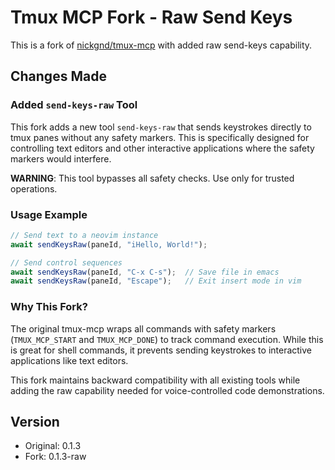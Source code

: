 # Tmux MCP Fork - Raw Send Keys

This is a fork of [nickgnd/tmux-mcp](https://github.com/nickgnd/tmux-mcp) with added raw send-keys capability.

## Changes Made

### Added `send-keys-raw` Tool

This fork adds a new tool `send-keys-raw` that sends keystrokes directly to tmux panes without any safety markers. This is specifically designed for controlling text editors and other interactive applications where the safety markers would interfere.

**WARNING**: This tool bypasses all safety checks. Use only for trusted operations.

### Usage Example

```javascript
// Send text to a neovim instance
await sendKeysRaw(paneId, "iHello, World!");

// Send control sequences
await sendKeysRaw(paneId, "C-x C-s");  // Save file in emacs
await sendKeysRaw(paneId, "Escape");   // Exit insert mode in vim
```

### Why This Fork?

The original tmux-mcp wraps all commands with safety markers (`TMUX_MCP_START` and `TMUX_MCP_DONE`) to track command execution. While this is great for shell commands, it prevents sending keystrokes to interactive applications like text editors.

This fork maintains backward compatibility with all existing tools while adding the raw capability needed for voice-controlled code demonstrations.

## Version

- Original: 0.1.3
- Fork: 0.1.3-raw